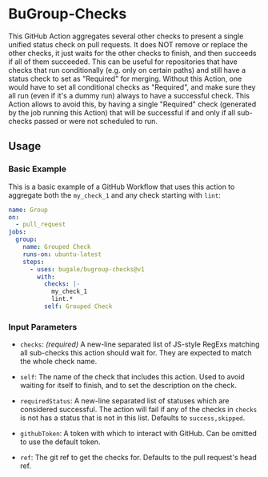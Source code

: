 # BuGroup-Checks

This GitHub Action aggregates several other checks to present a single unified status check on pull requests. It does NOT remove or replace the other checks,
it just waits for the other checks to finish, and then succeeds if all of them succeeded.
This can be useful for repositories that have checks that run conditionally (e.g. only on certain paths) and still have a status check to set as "Required"
for merging.
Without this Action, one would have to set all conditional checks as "Required", and make sure they all run (even if it's a dummy run) always to have a
successful check.
This Action allows to avoid this, by having a single "Required" check (generated by the job running this Action) that will be successful if and only if all
sub-checks passed or were not scheduled to run.

## Usage

### Basic Example

This is a basic example of a GitHub Workflow that uses this action to aggregate both the `my_check_1` and any check starting with `lint`:

```yaml
name: Group
on:
  - pull_request
jobs:
  group:
    name: Grouped Check
    runs-on: ubuntu-latest
    steps:
      - uses: bugale/bugroup-checks@v1
        with:
          checks: |-
            my_check_1
            lint.*
          self: Grouped Check
```

### Input Parameters

- `checks`: _(required)_ A new-line separated list of JS-style RegExs matching all sub-checks this action should wait for. They are expected to match the whole
  check name.

- `self`: The name of the check that includes this action. Used to avoid waiting for itself to finish, and to set the description on the check.

- `requiredStatus`: A new-line separated list of statuses which are considered successful. The action will fail if any of the checks in `checks` is not has a
  status that is not in this list. Defaults to `success,skipped`.

- `githubToken`: A token with which to interact with GitHub. Can be omitted to use the default token.

- `ref`: The git ref to get the checks for. Defaults to the pull request's head ref.
